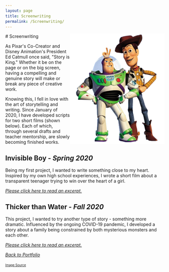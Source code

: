 ```yaml
---
layout: page
title: Screenwriting
permalink: /Screenwriting/
---
```

<img align="right" src="/assets/buzzAndWoodyClear.png" style="width:300px;">
# Screenwriting

As Pixar's Co-Creator and Disney Animation's President Ed Catmull once said, "Story is King." Whether it be on the page or on the big screen, having a compelling and genuine story will make or break any piece of creative work. <br>

Knowing this, I fell in love with the art of storytelling and writing. Since January of 2020, I have developed scripts for two short films (shown below). Each of which, through several drafts and teacher mentorship, are slowly becoming finished works. <br>

## Invisible Boy - *Spring 2020*
Being my first project, I wanted to write something close to my heart. Inspired by my own high school experiences, I wrote a short film about a transparent teenager trying to win over the heart of a girl.

[*Please click here to read an excerpt.*]({{site.baseurl}}/Invisible_Boy/)

## Thicker than Water - *Fall 2020*
This project, I wanted to try another type of story - something more dramatic. Influenced by the ongoing COVID-19 pandemic, I developed a story about a family being constrained by both mysterious monsters and each other. 

[*Please click here to read an excerpt.*]({{site.baseurl}}/Thicker_than_Water/)
<br>

<a href="{{site.baseurl}}/portfolio.html">*Back to Portfolio*</a>

<font size="1"><a href="https://www.google.com/url?sa=i&url=https%3A%2F%2Fwww.pinterest.com%2Fpin%2F354588170633154613%2F&psig=AOvVaw3kcURXlhCCaUAuZZdlO7Eh&ust=1612134629346000&source=images&cd=vfe&ved=0CAIQjRxqFwoTCOCIz9HjxO4CFQAAAAAdAAAAABAJ">Image Source</a></font>
